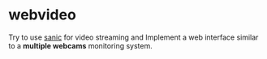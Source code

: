 # webvideo
Try to use [sanic](https://github.com/huge-success/sanic) for video streaming and Implement a web interface similar to a **multiple webcams** monitoring system.

